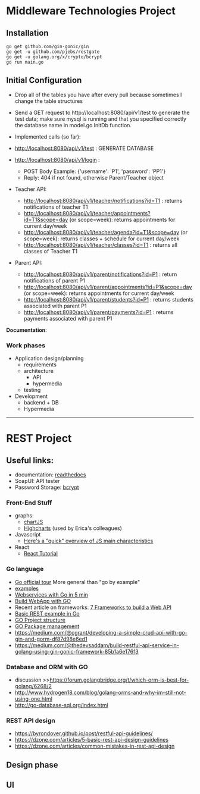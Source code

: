 # Middleware Technologies Project

## Installation
```
go get github.com/gin-gonic/gin
go get -u github.com/pjebs/restgate
go get -u golang.org/x/crypto/bcrypt
go run main.go
```

## Initial Configuration

- Drop all of the tables you have after every pull because sometimes I change the table structures
- Send a GET request to http://localhost:8080/api/v1/test to generate the test data; make sure mysql is running and that you specified correctly the database name in model.go InitDb function.

- Implemented calls (so far):
- [http://localhost:8080/api/v1/test](http://localhost:8080/api/v1/test) : GENERATE DATABASE
- [http://localhost:8080/api/v1/login](http://localhost:8080/api/v1/login) :
	- POST Body Example: {'username': 'P1', 'password': 'PP1'}
	- Reply: 404 if not found, otherwise Parent/Teacher object	
	
- Teacher API:				
	- [http://localhost:8080/api/v1/teacher/notifications?id=T1](http://localhost:8080/api/v1/teacher/notifications?id=T1) : returns notifications of teacher T1
	- [http://localhost:8080/api/v1/teacher/appointments?id=T1&scope=day](http://localhost:8080/api/v1/teacher/appointments?id=T1&scope=day) (or scope=week): returns appointments for current day/week
	- [http://localhost:8080/api/v1/teacher/agenda?id=T1&scope=day](http://localhost:8080/api/v1/teacher/agenda?id=T1&scope=day) (or scope=week): returns classes + schedule for current day/week
	- [http://localhost:8080/api/v1/teacher/classes?id=T1](http://localhost:8080/api/v1/teacher/classes?id=T1) : returns all classes of Teacher T1
	
- Parent API:
	- [http://localhost:8080/api/v1/parent/notifications?id=P1](http://localhost:8080/api/v1/parent/notifications?id=P1) : return notifications of parent P1
	- [http://localhost:8080/api/v1/parent/appointments?id=P1&scope=day](http://localhost:8080/api/v1/parent/appointments?id=P1&scope=day) (or scope=week): returns appointments for current day/week
	- [http://localhost:8080/api/v1/parent/students?id=P1](http://localhost:8080/api/v1/parent/students?id=P1) : returns students associated with parent P1
	- [http://localhost:8080/api/v1/parent/payments?id=P1](http://localhost:8080/api/v1/parent/payments?id=P1) : returns payments associated with parent P1
	


__Documentation__: 

### Work phases
- Application design/planning
    - requirements
    - architecture
        - API
        - hypermedia
    - testing
- Development
    - backend + DB
    - Hypermedia

---

# REST Project
## Useful links:
- documentation: [readthedocs](https://readthedocs.org/)
- SoapUI: API tester
- Password Storage: [bcrypt](https://astaxie.gitbooks.io/build-web-application-with-golang/en/09.5.html)

### Front-End Stuff
- graphs: 
    - [chartJS](http://www.chartjs.org/)
    - [Highcharts](https://www.highcharts.com/) (used by Erica's colleagues)
- Javascript
    - [Here's a "quick" overview of JS main characteristics](https://developer.mozilla.org/en-US/docs/Web/JavaScript/A_re-introduction_to_JavaScript)
- React
    - [React Tutorial](https://reactjs.org/tutorial/tutorial.html)
### Go language
- [Go official tour](https://tour.golang.org/welcome/1)
More general than "go by example"
- [examples](https://gobyexample.com/)
- [Webservices with Go in 5 min](https://blog.smartbear.com/web-development/how-to-build-a-web-service-in-5-minutes-with-go/)
- [Build WebApp with GO](https://astaxie.gitbooks.io/build-web-application-with-golang/en/08.0.html)
- Recent article on frameworks: [7 Frameworks to build a Web API](https://nordicapis.com/7-frameworks-to-build-a-rest-api-in-go/)
- [Basic REST example in Go](https://dev.to/codehakase/building-a-restful-api-with-go)
- [GO Project structure](https://golang.org/doc/code.html)
- [GO Package management](https://github.com/golang/go/wiki/PackageManagementTools)
- https://medium.com/@cgrant/developing-a-simple-crud-api-with-go-gin-and-gorm-df87d98e6ed1
- https://medium.com/@thedevsaddam/build-restful-api-service-in-golang-using-gin-gonic-framework-85b1a6e176f3
### Database and ORM with GO
- discussion >>https://forum.golangbridge.org/t/which-orm-is-best-for-golang/6268/2
- http://www.hydrogen18.com/blog/golang-orms-and-why-im-still-not-using-one.html
- http://go-database-sql.org/index.html
### REST API design
- https://byrondover.github.io/post/restful-api-guidelines/
- https://dzone.com/articles/5-basic-rest-api-design-guidelines
- https://dzone.com/articles/common-mistakes-in-rest-api-design

## Design phase

## UI





